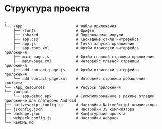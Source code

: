 # Структура проекта

    .
    └── /app                        # Файлы приложения
        ├── /fonts                  # Шрифты
        ├── /shared                 # Подключаемые модули
        ├── app.css                 # Каскадные стили интрефейса
        ├── app.js                  # Точка запуска приложения
        ├── app-root.xml            # Фрэйм отрисовки интерфейса приложения
        ├── main-page.js            # Фрэйм главной страницы приложения
        ├── main-page.xml           # Интерфейс главной страницы приложения
        ├── add-contact-page.js     # Фрэйм отрисовки интерфейса приложения
        └── add-contact-page.xml    # Интерфейс страницы добавления контакта
    └── /App_Resources              # Ресурсы приложения
    └── /output
        └── app-debug.apk           # Скомпилированное в режиме отладки приложение для платформы Android
    ├── nativescript.config.ts      # Настройки NativeScript компилятора
    ├── jsconfig.json               # Настройки JS компилятора
    ├── package.json                # Конфигурация проекта
    ├── webpack.config.js           # Настройки Webpack
    └── README.md
